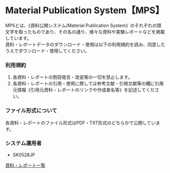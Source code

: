 <!DOCTYPE html>
<html lang="ja">
<head>
    <meta charset="UTF-8">
    <meta name="viewport" content="width=device-width, initial-scale=1.0">
    <link rel="stylesheet" href="styles.css">
</head>
<body>

<div id="top-page">
    <h1>Material Publication System【MPS】</h1>
    <p>MPSとは、《資料公開システム/Material Publication System》のそれぞれの頭文字を取ったものであり、その名の通り、様々な資料や実験レポートなどを掲載しています。
    <br>資料・レポートデータのダウンロード・使用は以下の利用規約を読み、同意したうえでダウンロード・使用してください。</p>
    <h3>利用規約</h3>
    <ol>
        <li>各資料・レポートの剽窃発言・改変等の一切を禁止します。</li>
        <li>各資料・レポートの引用・使用に際しては参考文献・引用文献等の欄に引用元情報《引用元資料・レポートのリンクや作成者名等》を記述してください。</li>
    </ol>
    <h3>ファイル形式について</h3>
    <p>各資料・レポートのファイル形式はPDF・TXT形式のどちらかで公開しています。</p>
    <h3>システム運用者</h3>
    <ul>
        <li>SK0528JP</li>
    </ul>
    <p><a href="material-list.html" class="button-style">資料・レポート一覧</a></p>
</div>
</body>
</html>
